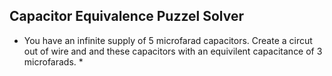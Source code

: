 ## Capacitor Equivalence Puzzel Solver
* You have an infinite supply of 5 microfarad capacitors.
Create a circut out of wire and and these capacitors with an equivilent
capacitance of 3 microfarads. *
